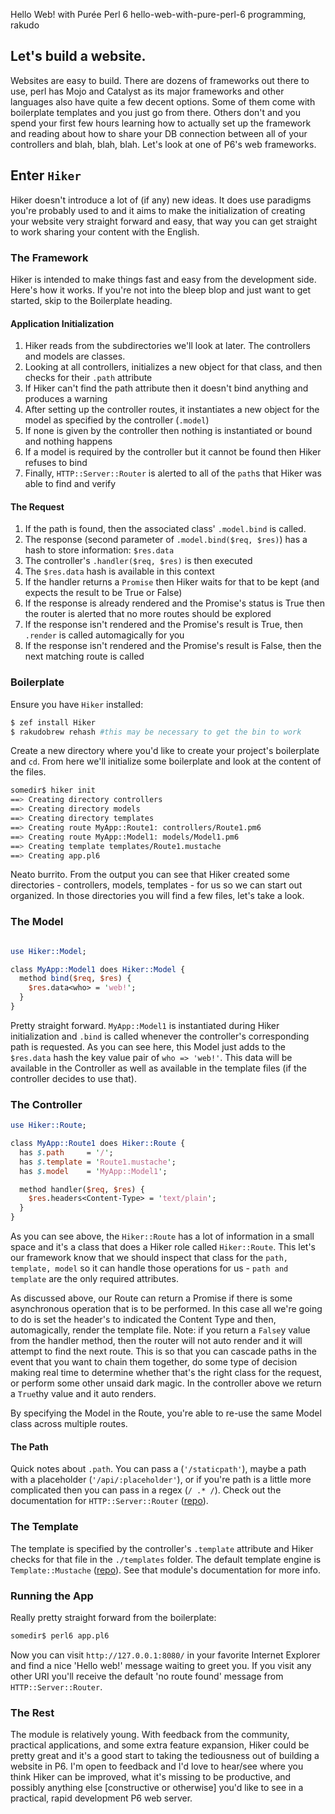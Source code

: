 Hello Web! with Purée Perl 6
hello-web-with-pure-perl-6
programming, rakudo

## Let's build a website.

Websites are easy to build.  There are dozens of frameworks out there to use, perl has Mojo and Catalyst as its major frameworks and other languages also have quite a few decent options.  Some of them come with boilerplate templates and you just go from there.  Others don't and you spend your first few hours learning how to actually set up the framework and reading about how to share your DB connection between all of your controllers and blah, blah, blah.  Let's look at one of P6's web frameworks.

## Enter `Hiker`

Hiker doesn't introduce a lot of (if any) new ideas.  It does use paradigms you're probably used to and it aims to make the initialization of creating your website very straight forward and easy, that way you can get straight to work sharing your content with the English.

### The Framework

Hiker is intended to make things fast and easy from the development side.  Here's how it works.  If you're not into the bleep blop and just want to get started, skip to the Boilerplate heading.

#### Application Initialization

1. Hiker reads from the subdirectories we'll look at later.  The controllers and models are classes.
1. Looking at all controllers, initializes a new object for that class, and then checks for their `.path` attribute
  1. If Hiker can't find the path attribute then it doesn't bind anything and produces a warning
1. After setting up the controller routes, it instantiates a new object for the model as specified by the controller (`.model`)
  1. If none is given by the controller then nothing is instantiated or bound and nothing happens
  1. If a model is required by the controller but it cannot be found then Hiker refuses to bind
1. Finally, `HTTP::Server::Router` is alerted to all of the `path`s that Hiker was able to find and verify

#### The Request

1. If the path is found, then the associated class' `.model.bind` is called.
  1. The response (second parameter of `.model.bind($req, $res)`) has a hash to store information: `$res.data`
1. The controller's `.handler($req, $res)` is then executed
  1. The `$res.data` hash is available in this context
1. If the handler returns a `Promise` then Hiker waits for that to be kept (and expects the result to be True or False)
  1. If the response is already rendered and the Promise's status is True then the router is alerted that no more routes should be explored
  1. If the response isn't rendered and the Promise's result is True, then `.render` is called automagically for you
  1. If the response isn't rendered and the Promise's result is False, then the next matching route is called

### Boilerplate

Ensure you have `Hiker` installed:

```bash
$ zef install Hiker
$ rakudobrew rehash #this may be necessary to get the bin to work
```

Create a new directory where you'd like to create your project's boilerplate and `cd`.  From here we'll initialize some boilerplate and look at the content of the files.

```bash
somedir$ hiker init
==> Creating directory controllers
==> Creating directory models
==> Creating directory templates
==> Creating route MyApp::Route1: controllers/Route1.pm6
==> Creating route MyApp::Model1: models/Model1.pm6
==> Creating template templates/Route1.mustache
==> Creating app.pl6
```

Neato burrito.  From the output you can see that Hiker created some directories - controllers, models, templates - for us so we can start out organized.  In those directories you will find a few files, let's take a look.

### The Model

```perl

use Hiker::Model;

class MyApp::Model1 does Hiker::Model {
  method bind($req, $res) {
    $res.data<who> = 'web!';
  }
}
```

Pretty straight forward.  `MyApp::Model1` is instantiated during Hiker initialization and `.bind` is called whenever the controller's corresponding path is requested.  As you can see here, this Model just adds to the `$res.data` hash the key value pair of `who => 'web!'`.  This data will be available in the Controller as well as available in the template files (if the controller decides to use that).

### The Controller

```perl
use Hiker::Route;

class MyApp::Route1 does Hiker::Route {
  has $.path     = '/';
  has $.template = 'Route1.mustache';
  has $.model    = 'MyApp::Model1';

  method handler($req, $res) {
    $res.headers<Content-Type> = 'text/plain';
  }
}
```

As you can see above, the `Hiker::Route` has a lot of information in a small space and it's a class that does a Hiker role called `Hiker::Route`.  This let's our framework know that we should inspect that class for the `path, template, model` so it can handle those operations for us - `path and template` are the only required attributes.

As discussed above, our Route can return a Promise if there is some asynchronous operation that is to be performed.  In this case all we're going to do is set the header's to indicated the Content Type and then, automagically, render the template file.  Note: if you return a `False`y value from the handler method, then the router will not auto render and it will attempt to find the next route.  This is so that you can cascade paths in the event that you want to chain them together, do some type of decision making real time to determine whether that's the right class for the request, or perform some other unsaid dark magic.  In the controller above we return a `True`thy value and it auto renders.

By specifying the Model in the Route, you're able to re-use the same Model class across multiple routes.

#### The Path

Quick notes about `.path`.  You can pass a (`'/staticpath'`), maybe a path with a placeholder (`'/api/:placeholder'`), or if you're path is a little more complicated then you can pass in a regex (`/ .* /`).  Check out the documentation for `HTTP::Server::Router` ([repo](https://github.com/tony-o/perl6-http-server-router)).

### The Template

The template is specified by the controller's `.template` attribute and Hiker checks for that file in the `./templates` folder.  The default template engine is `Template::Mustache` ([repo](https://github.com/softmoth/p6-Template-Mustache)).  See that module's documentation for more info.

### Running the App

Really pretty straight forward from the boilerplate:

```bash
somedir$ perl6 app.pl6
```

Now you can visit `http://127.0.0.1:8080/` in your favorite Internet Explorer and find a nice 'Hello web!' message waiting to greet you.  If you visit any other URI you'll receive the default 'no route found' message from `HTTP::Server::Router`.

### The Rest

The module is relatively young.  With feedback from the community, practical applications, and some extra feature expansion, Hiker could be pretty great and it's a good start to taking the tediousness out of building a website in P6.  I'm open to feedback and I'd love to hear/see where you think Hiker can be improved, what it's missing to be productive, and possibly anything else [constructive or otherwise] you'd like to see in a practical, rapid development P6 web server.


